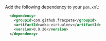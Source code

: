 Add the following dependency to your `pom.xml`:
```xml
  <dependency>
    <groupId>com.github.fracpete</groupId>
    <artifactId>weka-virtualenv</artifactId>
    <version>0.0.26</version>
  </dependency>
```
